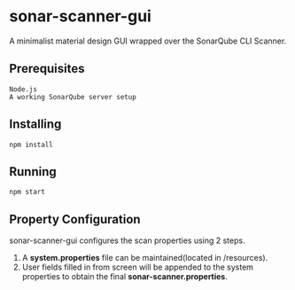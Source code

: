# sonar-scanner-gui
A minimalist material design GUI wrapped over the SonarQube CLI Scanner.

## Prerequisites

```
Node.js
A working SonarQube server setup
```

## Installing

```
npm install
```

## Running

```
npm start
```

## Property Configuration

sonar-scanner-gui configures the scan properties using 2 steps.
  1. A **system.properties** file can be maintained(located in /resources).
  2. User fields filled in from screen will be appended to the system properties to obtain the final **sonar-scanner.properties**.
